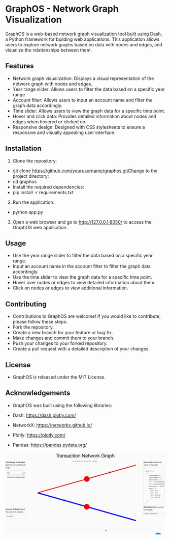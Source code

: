 # GraphOS - Network Graph Visualization

GraphOS is a web-based network graph visualization tool built using Dash, a Python framework for building web applications. This application allows users to explore network graphs based on data with nodes and edges, and visualize the relationships between them.

## Features

- Network graph visualization: Displays a visual representation of the network graph with nodes and edges.
- Year range slider: Allows users to filter the data based on a specific year range.
- Account filter: Allows users to input an account name and filter the graph data accordingly.
- Time slider: Allows users to view the graph data for a specific time point.
- Hover and click data: Provides detailed information about nodes and edges when hovered or clicked on.
- Responsive design: Designed with CSS stylesheets to ensure a responsive and visually appealing user interface.

## Installation

1. Clone the repository:

- git clone https://github.com/yourusername/graphos.gitChange to the project directory:
- cd graphos
- Install the required dependencies:
- pip install -r requirements.txt

2. Run the application:
- python app.py

3. Open a web browser and go to http://127.0.0.1:8050/ to access the GraphOS web application.

## Usage
- Use the year range slider to filter the data based on a specific year range.
- Input an account name in the account filter to filter the graph data accordingly.
- Use the time slider to view the graph data for a specific time point.
- Hover over nodes or edges to view detailed information about them.
- Click on nodes or edges to view additional information.
## Contributing
- Contributions to GraphOS are welcome! If you would like to contribute, please follow these steps:
- Fork the repository.
- Create a new branch for your feature or bug fix.
- Make changes and commit them to your branch.
- Push your changes to your forked repository.
- Create a pull request with a detailed description of your changes.

## License
- GraphOS is released under the MIT License.

## Acknowledgements
- GraphOS was built using the following libraries:

- Dash: https://dash.plotly.com/
- NetworkX: https://networkx.github.io/
- Plotly: https://plotly.com/
- Pandas: https://pandas.pydata.org/


![Demo GIF](2.gif)
